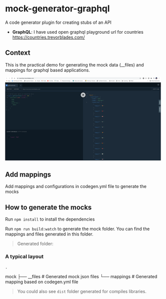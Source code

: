 # mock-generator-graphql
A code generator plugin for creating stubs of an API

- **GraphQL**: I have used open graphql playground url for countries https://countries.trevorblades.com/

## Context

This is the practical demo for generating the mock data (__files) and mappings for graphql based applications.

<p align="center">
<img src="https://github.com/ramanujprasad/mock-generator-graphql/blob/main/src/assets/images/graphql.png" alt="Graphql playground">
</p> 

## Add mappings

Add mappings and configurations in codegen.yml file to generate the mocks

## How to generate the mocks

Run `npm install` to install the dependencies 

Run `npm run build:watch` to generate the mock folder. You can find the mappings and files generated in this folder.

> Generated folder:

### A typical layout

    .
mock
    ├── __files                   # Generated mock json files
    └── mappings                  # Generated mapping based on codegen.yml file

> You could also see `dist` folder generated for compiles libraries.